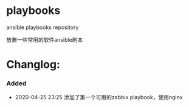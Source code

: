 # playbooks
ansible playbooks repository

放置一些常用的软件ansible剧本

# Changlog:

### Added
- 2020-04-25 23:25
  添加了第一个可用的zabbix playbook，使用nginx
